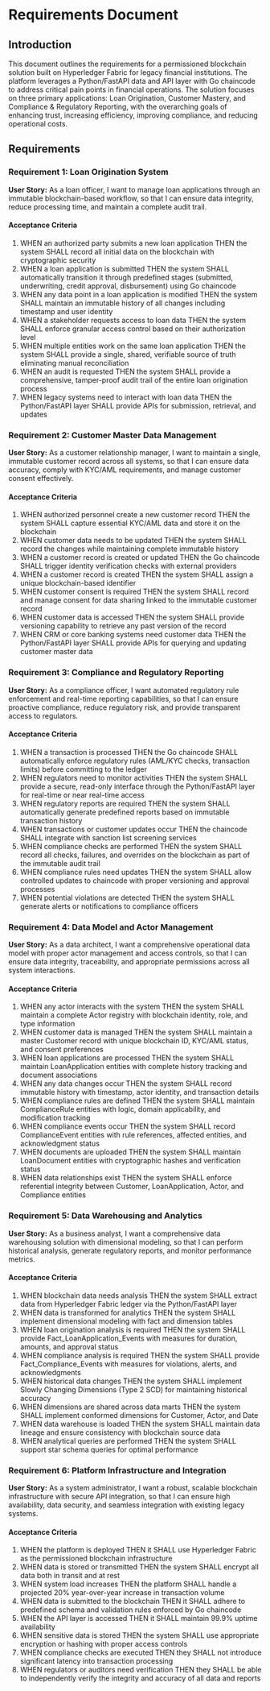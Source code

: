 # Requirements Document

## Introduction

This document outlines the requirements for a permissioned blockchain solution built on Hyperledger Fabric for legacy financial institutions. The platform leverages a Python/FastAPI data and API layer with Go chaincode to address critical pain points in financial operations. The solution focuses on three primary applications: Loan Origination, Customer Mastery, and Compliance & Regulatory Reporting, with the overarching goals of enhancing trust, increasing efficiency, improving compliance, and reducing operational costs.

## Requirements

### Requirement 1: Loan Origination System

**User Story:** As a loan officer, I want to manage loan applications through an immutable blockchain-based workflow, so that I can ensure data integrity, reduce processing time, and maintain a complete audit trail.

#### Acceptance Criteria

1. WHEN an authorized party submits a new loan application THEN the system SHALL record all initial data on the blockchain with cryptographic security
2. WHEN a loan application is submitted THEN the system SHALL automatically transition it through predefined stages (submitted, underwriting, credit approval, disbursement) using Go chaincode
3. WHEN any data point in a loan application is modified THEN the system SHALL maintain an immutable history of all changes including timestamp and user identity
4. WHEN a stakeholder requests access to loan data THEN the system SHALL enforce granular access control based on their authorization level
5. WHEN multiple entities work on the same loan application THEN the system SHALL provide a single, shared, verifiable source of truth eliminating manual reconciliation
6. WHEN an audit is requested THEN the system SHALL provide a comprehensive, tamper-proof audit trail of the entire loan origination process
7. WHEN legacy systems need to interact with loan data THEN the Python/FastAPI layer SHALL provide APIs for submission, retrieval, and updates

### Requirement 2: Customer Master Data Management

**User Story:** As a customer relationship manager, I want to maintain a single, immutable customer record across all systems, so that I can ensure data accuracy, comply with KYC/AML requirements, and manage customer consent effectively.

#### Acceptance Criteria

1. WHEN authorized personnel create a new customer record THEN the system SHALL capture essential KYC/AML data and store it on the blockchain
2. WHEN customer data needs to be updated THEN the system SHALL record the changes while maintaining complete immutable history
3. WHEN a customer record is created or updated THEN the Go chaincode SHALL trigger identity verification checks with external providers
4. WHEN a customer record is created THEN the system SHALL assign a unique blockchain-based identifier
5. WHEN customer consent is required THEN the system SHALL record and manage consent for data sharing linked to the immutable customer record
6. WHEN customer data is accessed THEN the system SHALL provide versioning capability to retrieve any past version of the record
7. WHEN CRM or core banking systems need customer data THEN the Python/FastAPI layer SHALL provide APIs for querying and updating customer master data

### Requirement 3: Compliance and Regulatory Reporting

**User Story:** As a compliance officer, I want automated regulatory rule enforcement and real-time reporting capabilities, so that I can ensure proactive compliance, reduce regulatory risk, and provide transparent access to regulators.

#### Acceptance Criteria

1. WHEN a transaction is processed THEN the Go chaincode SHALL automatically enforce regulatory rules (AML/KYC checks, transaction limits) before committing to the ledger
2. WHEN regulators need to monitor activities THEN the system SHALL provide a secure, read-only interface through the Python/FastAPI layer for real-time or near real-time access
3. WHEN regulatory reports are required THEN the system SHALL automatically generate predefined reports based on immutable transaction history
4. WHEN transactions or customer updates occur THEN the chaincode SHALL integrate with sanction list screening services
5. WHEN compliance checks are performed THEN the system SHALL record all checks, failures, and overrides on the blockchain as part of the immutable audit trail
6. WHEN compliance rules need updates THEN the system SHALL allow controlled updates to chaincode with proper versioning and approval processes
7. WHEN potential violations are detected THEN the system SHALL generate alerts or notifications to compliance officers

### Requirement 4: Data Model and Actor Management

**User Story:** As a data architect, I want a comprehensive operational data model with proper actor management and access controls, so that I can ensure data integrity, traceability, and appropriate permissions across all system interactions.

#### Acceptance Criteria

1. WHEN any actor interacts with the system THEN the system SHALL maintain a complete Actor registry with blockchain identity, role, and type information
2. WHEN customer data is managed THEN the system SHALL maintain a master Customer record with unique blockchain ID, KYC/AML status, and consent preferences
3. WHEN loan applications are processed THEN the system SHALL maintain LoanApplication entities with complete history tracking and document associations
4. WHEN any data changes occur THEN the system SHALL record immutable history with timestamp, actor identity, and transaction details
5. WHEN compliance rules are defined THEN the system SHALL maintain ComplianceRule entities with logic, domain applicability, and modification tracking
6. WHEN compliance events occur THEN the system SHALL record ComplianceEvent entities with rule references, affected entities, and acknowledgment status
7. WHEN documents are uploaded THEN the system SHALL maintain LoanDocument entities with cryptographic hashes and verification status
8. WHEN data relationships exist THEN the system SHALL enforce referential integrity between Customer, LoanApplication, Actor, and Compliance entities

### Requirement 5: Data Warehousing and Analytics

**User Story:** As a business analyst, I want a comprehensive data warehousing solution with dimensional modeling, so that I can perform historical analysis, generate regulatory reports, and monitor performance metrics.

#### Acceptance Criteria

1. WHEN blockchain data needs analysis THEN the system SHALL extract data from Hyperledger Fabric ledger via the Python/FastAPI layer
2. WHEN data is transformed for analytics THEN the system SHALL implement dimensional modeling with fact and dimension tables
3. WHEN loan origination analysis is required THEN the system SHALL provide Fact_LoanApplication_Events with measures for duration, amounts, and approval status
4. WHEN compliance analysis is required THEN the system SHALL provide Fact_Compliance_Events with measures for violations, alerts, and acknowledgments
5. WHEN historical data changes THEN the system SHALL implement Slowly Changing Dimensions (Type 2 SCD) for maintaining historical accuracy
6. WHEN dimensions are shared across data marts THEN the system SHALL implement conformed dimensions for Customer, Actor, and Date
7. WHEN data warehouse is loaded THEN the system SHALL maintain data lineage and ensure consistency with blockchain source data
8. WHEN analytical queries are performed THEN the system SHALL support star schema queries for optimal performance

### Requirement 6: Platform Infrastructure and Integration

**User Story:** As a system administrator, I want a robust, scalable blockchain infrastructure with secure API integration, so that I can ensure high availability, data security, and seamless integration with existing legacy systems.

#### Acceptance Criteria

1. WHEN the platform is deployed THEN it SHALL use Hyperledger Fabric as the permissioned blockchain infrastructure
2. WHEN data is stored or transmitted THEN the system SHALL encrypt all data both in transit and at rest
3. WHEN system load increases THEN the platform SHALL handle a projected 20% year-over-year increase in transaction volume
4. WHEN data is submitted to the blockchain THEN it SHALL adhere to predefined schema and validation rules enforced by Go chaincode
5. WHEN the API layer is accessed THEN it SHALL maintain 99.9% uptime availability
6. WHEN sensitive data is stored THEN the system SHALL use appropriate encryption or hashing with proper access controls
7. WHEN compliance checks are executed THEN they SHALL not introduce significant latency into transaction processing
8. WHEN regulators or auditors need verification THEN they SHALL be able to independently verify the integrity and accuracy of all data and reports
